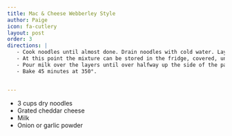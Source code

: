 ```yaml
---
title: Mac & Cheese Webberley Style
author: Paige
icon: fa-cutlery
layout: post
order: 3
directions: |
   - Cook noodles until almost done. Drain noodles with cold water. Layer cheese and noodles starting with a layer of cheese and  in the middle including a layer of salt, pepper, and onion/garlic powder. 
   - At this point the mixture can be stored in the fridge, covered, until ready.
   - Pour milk over the layers until over halfway up the side of the pan.
   - Bake 45 minutes at 350°.


---
```


<ul>
	<li>3 cups dry noodles</li>
	<li>Grated cheddar cheese</li>
	<li>Milk</li>
	<li>Onion or garlic powder</li>
</ul>